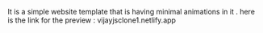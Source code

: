 It is a simple website template that is having minimal animations in it . 
here is the link for the preview : vijayjsclone1.netlify.app
